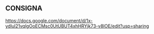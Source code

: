 ## CONSIGNA 

https://docs.google.com/document/d/1x-ydlul21vqlgOoECMsc0UtUBUT4xhHRYjk73-v8lOE/edit?usp=sharing
